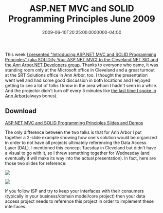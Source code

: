 ﻿---
title: ASP.NET MVC and SOLID Programming Principles June 2009
date: "2009-06-10T20:25:00.0000000-04:00"
description: This week I presented " Introducing ASP.NET MVC and SOLID
featuredImage: img/asp-net-mvc-and-solid-programming-principles-june-2009-featured.png
---

This week [I presented "Introducing ASP.NET MVC and SOLID Programming Principles" (aka SOLIDify Your ASP.NET MVC) to the Cleveland.NET SIG and the Ann Arbor.NET Developers group](https://ardalis.com/speaking-in-cleveland-and-ann-arbor-this-week). Thanks to everyone who came, it was standing room only at the Microsoft office in Cleveland and a great turnout at the SRT Solutions office in Ann Arbor, too. I thought the presentation went well and had some good discussion in both locations and I enjoyed getting to see a lot of folks I know in the area whom I hadn't seen in a while. And the projector didn't turn off every 5 minutes like [the last time I spoke in Ann Arbor](https://ardalis.com/speaking-in-ann-arbor-november-14th)(always bonus).

## Download

[ASP.NET MVC and SOLID Programming Principles Slides and Demos](http://ssmith-presentations.s3.amazonaws.com/ssmith_SOLIDifyASPNETMVC_June2009.zip)

The only difference between the two talks is that for Ann Arbor I put together a 2-slide example showing how one's solution would be organized in order to not have all projects ultimately referencing the Data Access Layer (DAL). I mentioned this concept Tuesday in Cleveland but didn't have a visual to go with it, so I threw something together for Wednesday (and eventually it will make its way into the actual presentation). In fact, here are those two slides for reference:

![](/img/mvc1.png)

![](/img/mvc11.png)

If you follow ISP and try to keep your interfaces with their consumers (typically in your business/domain model/core project) then your data access project needs to reference this project in order to implement these interfaces.

